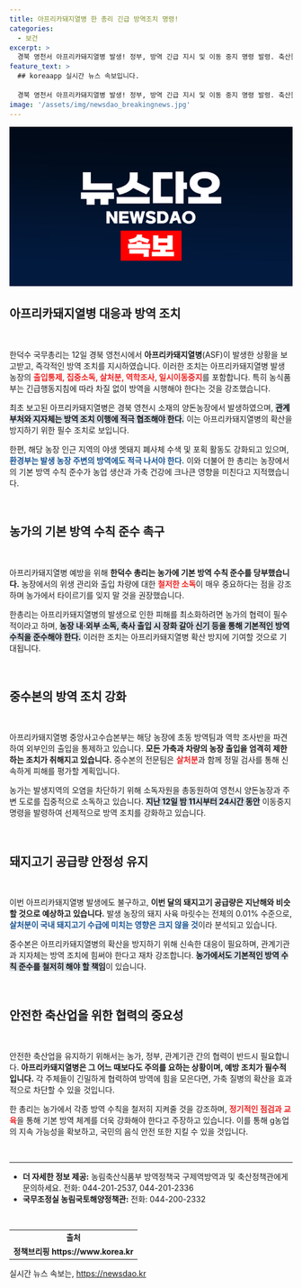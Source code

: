 ```yaml
---
title: 아프리카돼지열병 한 총리 긴급 방역조치 명령!
categories:
  - 보건
excerpt: >
  경북 영천서 아프리카돼지열병 발생! 정부, 방역 긴급 지시 및 이동 중지 명령 발령. 축산물 공급에 미치는 영향은 제한적일 것. 방역 수칙 꼭 지키세요!
feature_text: >
  ## koreaapp 실시간 뉴스 속보입니다.

  경북 영천서 아프리카돼지열병 발생! 정부, 방역 긴급 지시 및 이동 중지 명령 발령. 축산물 공급에 미치는 영향은 제한적일 것. 방역 수칙 꼭 지키세요!
image: '/assets/img/newsdao_breakingnews.jpg'
---
```


<p><img src="/assets/img/newsdao_breakingnews.jpg" alt="koreaapp 속보" /></p>

<h2 data-ke-size="size26">아프리카돼지열병 대응과 방역 조치</h2>

<p data-ke-size="size16">&nbsp;</p>

<p>한덕수 국무총리는 12일 경북 영천시에서 <b>아프리카돼지열병</b>(ASF)이 발생한 상황을 보고받고, 즉각적인 방역 조치를 지시하였습니다. 이러한 조치는 아프리카돼지열병 발생 농장의 <b><span style="color: #ee2323;">출입통제, 집중소독, 살처분, 역학조사, 일시이동중지</span></b>를 포함합니다. 특히 농식품부는 긴급행동지침에 따라 차질 없이 방역을 시행해야 한다는 것을 강조했습니다. </p>

<p>최초 보고된 아프리카돼지열병은 경북 영천시 소재의 양돈농장에서 발생하였으며, <b><span style="background-color: #21538527;">관계 부처와 지자체는 방역 조치 이행에 적극 협조해야 한다.</span></b> 이는 아프리카돼지열병의 확산을 방지하기 위한 필수 조치로 보입니다.</p>

<p>한편, 해당 농장 인근 지역의 야생 멧돼지 폐사체 수색 및 포획 활동도 강화되고 있으며, <b><span style="color: #1a5490;">환경부는 발생 농장 주변의 방역에도 적극 나서야 한다.</span></b> 이와 더불어 한 총리는 농장에서의 기본 방역 수칙 준수가 농업 생산과 가축 건강에 크나큰 영향을 미친다고 지적했습니다.</p>

<p data-ke-size="size16">&nbsp;</p>

<h2 data-ke-size="size26">농가의 기본 방역 수칙 준수 촉구</h2>

<p data-ke-size="size16">&nbsp;</p>

<p>아프리카돼지열병 예방을 위해 <b>한덕수 총리는 농가에 기본 방역 수칙 준수를 당부했습니다.</b> 농장에서의 위생 관리와 출입 차량에 대한 <b><span style="color: #ee2323;">철저한 소독</span></b>이 매우 중요하다는 점을 강조하며 농가에서 타이르기를 잊지 말 것을 권장했습니다.</p>

<p>한총리는 아프리카돼지열병의 발생으로 인한 피해를 최소화하려면 농가의 협력이 필수적이라고 하며, <b><span style="background-color: #21538527;">농장 내·외부 소독, 축사 출입 시 장화 갈아 신기 등을 통해 기본적인 방역수칙을 준수해야 한다.</span></b> 이러한 조치는 아프리카돼지열병 확산 방지에 기여할 것으로 기대됩니다.</p>

<p data-ke-size="size16">&nbsp;</p>

<h2 data-ke-size="size26">중수본의 방역 조치 강화</h2>

<p data-ke-size="size16">&nbsp;</p>

<p>아프리카돼지열병 중앙사고수습본부는 해당 농장에 초동 방역팀과 역학 조사반을 파견하여 외부인의 출입을 통제하고 있습니다. <b>모든 가축과 차량의 농장 출입을 엄격히 제한하는 조치가 취해지고 있습니다.</b> 중수본의 전문팀은 <b><span style="color: #ee2323;">살처분</span></b>과 함께 정밀 검사를 통해 신속하게 피해를 평가할 계획입니다.</p>

<p>농가는 발생지역의 오염을 차단하기 위해 소독자원을 총동원하여 영천시 양돈농장과 주변 도로를 집중적으로 소독하고 있습니다. <b><span style="background-color: #21538527;">지난 12일 밤 11시부터 24시간 동안</span></b> 이동중지 명령을 발령하여 선제적으로 방역 조치를 강화하고 있습니다.</p>

<p data-ke-size="size16">&nbsp;</p>

<h2 data-ke-size="size26">돼지고기 공급량 안정성 유지</h2>

<p data-ke-size="size16">&nbsp;</p>

<p>이번 아프리카돼지열병 발생에도 불구하고, <b>이번 달의 돼지고기 공급량은 지난해와 비슷할 것으로 예상하고 있습니다.</b> 발생 농장의 돼지 사육 마릿수는 전체의 0.01% 수준으로, <b><span style="color: #1a5490;">살처분이 국내 돼지고기 수급에 미치는 영향은 크지 않을 것</span></b>이라 분석되고 있습니다. </p>

<p>중수본은 아프리카돼지열병의 확산을 방지하기 위해 신속한 대응이 필요하며, 관계기관과 지자체는 방역 조치에 힘써야 한다고 재차 강조합니다. <b><span style="background-color: #21538527;">농가에서도 기본적인 방역 수칙 준수를 철저히 해야 할 책임</span></b>이 있습니다.</p>

<p data-ke-size="size16">&nbsp;</p>

<h2 data-ke-size="size26">안전한 축산업을 위한 협력의 중요성</h2>

<p data-ke-size="size16">&nbsp;</p>

<p>안전한 축산업을 유지하기 위해서는 농가, 정부, 관계기관 간의 협력이 반드시 필요합니다. <b>아프리카돼지열병은 그 어느 때보다도 주의를 요하는 상황이며, 예방 조치가 필수적입니다.</b> 각 주체들이 긴밀하게 협력하여 방역에 힘을 모은다면, 가축 질병의 확산을 효과적으로 차단할 수 있을 것입니다.</p>

<p>한 총리는 농가에서 각종 방역 수칙을 철저히 지켜줄 것을 강조하며, <b><span style="color: #ee2323;">정기적인 점검과 교육</span></b>을 통해 기본 방역 체계를 더욱 강화해야 한다고 주장하고 있습니다. 이를 통해 g농업의 지속 가능성을 확보하고, 국민의 음식 안전 또한 지킬 수 있을 것입니다.</p>

<p data-ke-size="size16">&nbsp;</p>

<hr>

<ul>
<li><b>더 자세한 정보 제공:</b> 농림축산식품부 방역정책국 구제역방역과 및 축산정책관에게 문의하세요. 전화: 044-201-2537, 044-201-2336</li>
<li><b>국무조정실 농림국토해양정책관:</b> 전화: 044-200-2332</li>
</ul>

<p data-ke-size="size16">&nbsp;</p> 

<table style="width:100%">
<tr>
<td style="text-align: center; height: 17px;"><b>출처</b></td>
</tr>
<tr>
<td style="text-align: center; height: 17px;"><b>정책브리핑 https://www.korea.kr</b></td>
</tr>
</table>
실시간 뉴스 속보는, <a href="https://newsdao.kr" rel="dofollow">https://newsdao.kr</a>


